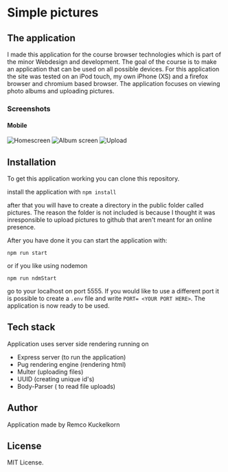 # Simple pictures

## The application

I made this application for the course browser technologies which is part of the minor Webdesign and development. The goal of the course is to make an application that can be used on all possible devices. For this application the site was tested on an iPod touch, my own iPhone (XS) and a firefox browser and chromium based browser. The application focuses on viewing photo albums and uploading pictures.

### Screenshots

#### Mobile

![Homescreen](./docs/assets/2.png)
![Album screen](./docs/assets/1.png)
![Upload](./docs/assets/3.png)

## Installation

To get this application working you can clone this repository.

install the application with `npm install`

after that you will have to create a directory in the public folder called pictures. The reason the folder is not included is because I thought it was inresponsible to upload pictures to github that aren't meant for an online presence.

After you have done it you can start the application with:

```cli
npm run start
```

or if you like using nodemon

```cli
npm run ndmStart
```

go to your localhost on port 5555. If you would like to use a different port it is possible to create a `.env` file and write `PORT= <YOUR PORT HERE>`. The application is now ready to be used.

## Tech stack

Application uses server side rendering running on

- Express server (to run the application)
- Pug rendering engine (rendering html)
- Multer (uploading files)
- UUID (creating unique id's)
- Body-Parser ( to read file uploads)

## Author

Application made by Remco Kuckelkorn

## License

MIT License.
